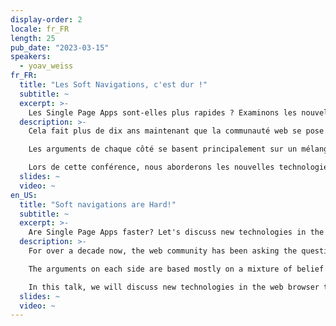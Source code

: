 ```yaml
---
display-order: 2
locale: fr_FR
length: 25
pub_date: "2023-03-15"
speakers:
  - yoav_weiss
fr_FR:
  title: "Les Soft Navigations, c'est dur !"
  subtitle: ~
  excerpt: >-
    Les Single Page Apps sont-elles plus rapides ? Examinons les nouvelles technologies du navigateur web qui nous permettent de mesurer les performances des SPAs.
  description: >-
    Cela fait plus de dix ans maintenant que la communauté web se pose la question suivante : "Les Single Page Apps sont-elles plus rapides ?"

    Les arguments de chaque côté se basent principalement sur un mélange de convictions et d'anecdotes, étant donné que nous ne disposions pas de données pour répondre à ces questions. Jusqu'à présent.

    Lors de cette conférence, nous aborderons les nouvelles technologies dans le navigateur web qui nous permettent de mesurer les métriques de performance des Single Page Apps de la même manière que pour les Multipage Apps. Nous examinerons leurs fonctionnalités, leur mode de fonctionnement et la manière dont vous pouvez les utiliser pour améliorer les performances de votre SPA.
  slides: ~
  video: ~
en_US:
  title: "Soft navigations are Hard!"
  subtitle: ~
  excerpt: >-
    Are Single Page Apps faster? Let's discuss new technologies in the web browser that allow us to measure performance metrics for SPAs.
  description: >-
    For over a decade now, the web community has been asking the question, "Are Single Page Apps faster?"

    The arguments on each side are based mostly on a mixture of belief and anecdote, since we didn't have the data to answer these questions. Until now.

    In this talk, we will discuss new technologies in the web browser that allow us to measure performance metrics for Single Page Apps in the same way as for Multipage Apps. We'll look at their functionality, how they work, and how you can use them to improve the performance of your SPA.
  slides: ~
  video: ~
---
```


